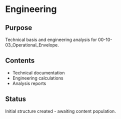 # Engineering

## Purpose
Technical basis and engineering analysis for 00-10-03_Operational_Envelope.

## Contents
- Technical documentation
- Engineering calculations
- Analysis reports

## Status
Initial structure created - awaiting content population.
